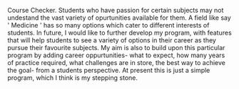 Course Checker.
Students who have passion for certain subjects may not undestand the vast variety of opurtunities available for them. A field like say ' Medicine '  has so many options which cater to different interests of students.
In future, I would like to further develop my program, with features that will help students to see a variety of options in their career as they pursue their favourite subjects. My aim is also to build upon this particular program by adding career oppurtunities- what to expect, how many years of practice required, what challenges are in store, the best way to achieve the goal- from a students perspective.
At present this is just a simple program, which I think is my stepping stone.
